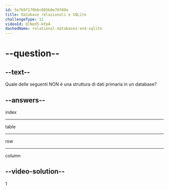 ```yaml
---
id: 5e7b9f170b6c005b0e76f08a
title: Database relazionali e SQLite
challengeType: 11
videoId: QlNod5-kFpA
dashedName: relational-databases-and-sqlite
---
```


# --question--

## --text--

Quale delle seguenti NON è una struttura di dati primaria in un database?

## --answers--

index

---

table

---

row

---

column

## --video-solution--

1

